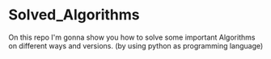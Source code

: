 # Solved_Algorithms
On this repo I'm gonna show you how to solve some important Algorithms on different ways and versions. (by using python as programming language)
